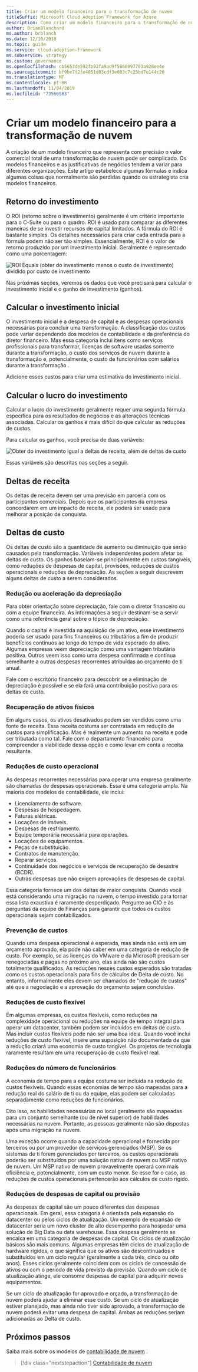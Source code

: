 ```yaml
---
title: Criar um modelo financeiro para a transformação de nuvem
titleSuffix: Microsoft Cloud Adoption Framework for Azure
description: Como criar um modelo financeiro para a transformação de nuvem.
author: BrianBlanchard
ms.author: brblanch
ms.date: 12/10/2018
ms.topic: guide
ms.service: cloud-adoption-framework
ms.subservice: strategy
ms.custom: governance
ms.openlocfilehash: cb5653de592fb92fa9ad9f5866997703a928ee4e
ms.sourcegitcommit: bf9be7f2fe4851d83cdf3e083c7c25bd7e144c20
ms.translationtype: MT
ms.contentlocale: pt-BR
ms.lasthandoff: 11/04/2019
ms.locfileid: "73566583"
---
```

# <a name="create-a-financial-model-for-cloud-transformation"></a>Criar um modelo financeiro para a transformação de nuvem

A criação de um modelo financeiro que representa com precisão o valor comercial total de uma transformação de nuvem pode ser complicado. Os modelos financeiros e as justificativas de negócios tendem a variar para diferentes organizações. Este artigo estabelece algumas fórmulas e indica algumas coisas que normalmente são perdidas quando os estrategista cria modelos financeiros.

## <a name="return-on-investment"></a>Retorno do investimento

O ROI (retorno sobre o investimento) geralmente é um critério importante para o C-Suite ou para o quadro. ROI é usado para comparar as diferentes maneiras de se investir recursos de capital limitados. A fórmula do ROI é bastante simples. Os detalhes necessários para criar cada entrada para a fórmula podem não ser tão simples. Essencialmente, ROI é o valor de retorno produzido por um investimento inicial. Geralmente é representado como uma porcentagem:

![ROI Equals (obter do investimento menos o custo de investimento) dividido por custo de investimento](../_images/strategy/formula-roi.png)

Nas próximas seções, veremos os dados que você precisará para calcular o investimento inicial e o ganho de investimento (ganhos).

## <a name="calculate-initial-investment"></a>Calcular o investimento inicial

O investimento inicial é a despesa de capital e as despesas operacionais necessárias para concluir uma transformação. A classificação dos custos pode variar dependendo dos modelos de contabilidade e da preferência do diretor financeiro. Mas essa categoria inclui itens como serviços profissionais para transformar, licenças de software usadas somente durante a transformação, o custo dos serviços de nuvem durante a transformação e, potencialmente, o custo de funcionários com salários durante a transformação .

Adicione esses custos para criar uma estimativa do investimento inicial.

## <a name="calculate-the-gain-from-investment"></a>Calcular o lucro do investimento

Calcular o lucro do investimento geralmente requer uma segunda fórmula específica para os resultados de negócios e as alterações técnicas associadas. Calcular os ganhos é mais difícil do que calcular as reduções de custos.

Para calcular os ganhos, você precisa de duas variáveis:

![Obter do investimento igual a deltas de receita, além de deltas de custo](../_images/strategy/formula-gain-from-investment.png)

Essas variáveis são descritas nas seções a seguir.

## <a name="revenue-deltas"></a>Deltas de receita

Os deltas de receita devem ser uma previsão em parceria com os participantes comerciais. Depois que os participantes da empresa concordarem em um impacto de receita, ele poderá ser usado para melhorar a posição de conquista.

## <a name="cost-deltas"></a>Deltas de custo

Os deltas de custo são a quantidade de aumento ou diminuição que serão causados pela transformação. Variáveis independentes podem afetar os deltas de custo. Os ganhos baseiam-se principalmente em custos tangíveis, como reduções de despesas de capital, provisões, reduções de custos operacionais e reduções de depreciação. As seções a seguir descrevem alguns deltas de custo a serem considerados.

### <a name="depreciation-reduction-or-acceleration"></a>Redução ou aceleração da depreciação

Para obter orientação sobre depreciação, fale com o diretor financeiro ou com a equipe financeira. As informações a seguir destinam-se a servir como uma referência geral sobre o tópico de depreciação.

Quando o capital é investida na aquisição de um ativo, esse investimento poderia ser usado para fins financeiros ou tributários a fim de produzir benefícios contínuos ao longo do tempo de vida esperado do ativo. Algumas empresas veem depreciação como uma vantagem tributária positiva. Outros veem isso como uma despesa confirmada e contínua semelhante a outras despesas recorrentes atribuídas ao orçamento de ti anual.

Fale com o escritório financeiro para descobrir se a eliminação de depreciação é possível e se ela fará uma contribuição positiva para os deltas de custo.

### <a name="physical-asset-recovery"></a>Recuperação de ativos físicos

Em alguns casos, os ativos desativados podem ser vendidos como uma fonte de receita. Essa receita costuma ser contratada em redução de custos para simplificação. Mas é realmente um aumento na receita e pode ser tributada como tal. Fale com o departamento financeiro para compreender a viabilidade dessa opção e como levar em conta a receita resultante.

### <a name="operational-cost-reductions"></a>Reduções de custo operacional

As despesas recorrentes necessárias para operar uma empresa geralmente são chamadas de despesas operacionais. Essa é uma categoria ampla. Na maioria dos modelos de contabilidade, ele inclui:

- Licenciamento de software.
- Despesas de hospedagem.
- Faturas elétricas.
- Locações de imóveis.
- Despesas de resfriamento.
- Equipe temporária necessária para operações.
- Locações de equipamentos.
- Peças de substituição.
- Contratos de manutenção.
- Reparar serviços.
- Continuidade dos negócios e serviços de recuperação de desastre (BCDR).
- Outras despesas que não exigem aprovações de despesas de capital.

Essa categoria fornece um dos deltas de maior conquista. Quando você está considerando uma migração na nuvem, o tempo investido para tornar essa lista exaustiva é raramente desperdiçado. Pergunte ao CIO e às perguntas da equipe de Finanças para garantir que todos os custos operacionais sejam contabilizados.

### <a name="cost-avoidance"></a>Prevenção de custos

Quando uma despesa operacional é esperada, mas ainda não está em um orçamento aprovado, ela pode não caber em uma categoria de redução de custo. Por exemplo, se as licenças do VMware e da Microsoft precisam ser renegociadas e pagas no próximo ano, elas ainda não são custos totalmente qualificados. As reduções nesses custos esperados são tratadas como os custos operacionais para fins de cálculos de Delta de custo. No entanto, informalmente eles devem ser chamados de "redução de custos" até que a negociação e a aprovação do orçamento sejam concluídas.

### <a name="soft-cost-reductions"></a>Reduções de custo flexível

Em algumas empresas, os custos flexíveis, como reduções na complexidade operacional ou reduções na equipe de tempo integral para operar um datacenter, também podem ser incluídos em deltas de custo. Mas incluir custos flexíveis pode não ser uma boa ideia. Quando você inclui reduções de custo flexível, insere uma suposição não documentada de que a redução criará uma economia de custo tangível. Os projetos de tecnologia raramente resultam em uma recuperação de custo flexível real.

### <a name="headcount-reductions"></a>Reduções do número de funcionários

A economia de tempo para a equipe costuma ser incluída na redução de custos flexíveis. Quando essas economias de tempo são mapeadas para a redução real do salário de ti ou da equipe, elas podem ser calculadas separadamente como reduções de funcionários.

Dito isso, as habilidades necessárias no local geralmente são mapeadas para um conjunto semelhante (ou de nível superior) de habilidades necessárias na nuvem. Portanto, as pessoas geralmente não são dispostas após uma migração na nuvem.

Uma exceção ocorre quando a capacidade operacional é fornecida por terceiros ou por um provedor de serviços gerenciados (MSP). Se os sistemas de ti forem gerenciados por terceiros, os custos operacionais poderão ser substituídos por uma solução nativa de nuvem ou MSP nativo de nuvem. Um MSP nativo de nuvem provavelmente operará com mais eficiência e, potencialmente, com um custo menor. Se esse for o caso, as reduções de custos operacionais pertencerão aos cálculos de custo rígido.

### <a name="capital-expense-reductions-or-avoidance"></a>Reduções de despesas de capital ou provisão

As despesas de capital são um pouco diferentes das despesas operacionais. Em geral, essa categoria é orientada pela expansão do datacenter ou pelos ciclos de atualização. Um exemplo de expansão de datacenter seria um novo cluster de alto desempenho para hospedar uma solução de Big Data ou data warehouse. Essa despesa geralmente se encaixa em uma categoria de despesas de capital. Os ciclos de atualização básicos são mais comuns. Algumas empresas têm ciclos de atualização de hardware rígidos, o que significa que os ativos são descontinuados e substituídos em um ciclo regular (geralmente a cada três, cinco ou oito anos). Esses ciclos geralmente coincidem com os ciclos de concessão de ativos ou com o período de vida previsto da previsão. Quando um ciclo de atualização atinge, ele consome despesas de capital para adquirir novos equipamentos.

Se um ciclo de atualização for aprovado e orçado, a transformação de nuvem poderá ajudar a eliminar esse custo. Se um ciclo de atualização estiver planejado, mas ainda não tiver sido aprovado, a transformação de nuvem poderá evitar uma despesa de capital. Ambas as reduções seriam adicionadas ao Delta de custo.

## <a name="next-steps"></a>Próximos passos

Saiba mais sobre os modelos de [contabilidade de nuvem](./cloud-accounting.md) .

> [!div class="nextstepaction"]
> [Contabilidade de nuvem](./cloud-accounting.md)
